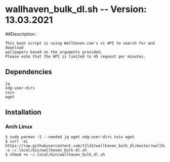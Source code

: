 
# wallhaven_bulk_dl.sh -- Version: 13.03.2021

##Description :

    This bash script is using Wallhaven.com's v1 API to search for and download
    wallpapers based on the arguments provided.
    Please note that the API is limited to 45 request per minutes.

## Dependencies

    jq
    xdg-user-dirs
    sxiv
    wget

## Installation

### Arch Linux
    $ sudo pacman -S --needed jq wget xdg-user-dirs sxiv wget
    $ curl -sL https://raw.githubusercontent.com/t1ld3/wallhaven_bulk_dl/master/wallhaven_bulk_dl.sh -o ~/.local/bin/wallhaven_bulk-dl.sh
    $ chmod +x ~/.local/bin/wallhaven_bulk_dl.sh
